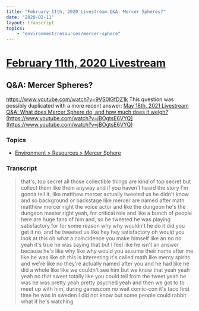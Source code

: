 ```yaml
---
title: "February 11th, 2020 Livestream Q&A: Mercer Spheres?"
date: "2020-02-11"
layout: transcript
topics:
    - "environment/resources/mercer-sphere"
---
```

# [February 11th, 2020 Livestream](../2020-02-11.md)
## Q&A: Mercer Spheres?
https://www.youtube.com/watch?v=9VS0lGfDZ1k
This question was possibly duplicated with a more recent answer: [May 18th, 2021 Livestream Q&A: What does Mercer Sphere do, and how much does it weigh?](./yt-jBOgtsE6VYQ.md) [https://www.youtube.com/watch?v=jBOgtsE6VYQ](https://www.youtube.com/watch?v=jBOgtsE6VYQ)


### Topics
* [Environment > Resources > Mercer Sphere](../topics/environment/resources/mercer-sphere.md)

### Transcript

> that's, top secret all those collectible things are kind of top secret but collect them like them anyway and if you haven't heard the story I'm gonna tell it, like matthew mercer actually tweeted us he didn't know and so background or backstage like mercer are named after math matthew mercer right the voice actor and like the dungeon he's the dungeon master right yeah, for critical role and like a bunch of people here are huge fans of him and, so he tweeted he was playing satisfactory for for some reason why why wouldn't he do it did you get it no, and he tweeted us like hey hey satisfactory oh would you look at this oh what a coincidence you make himself like an no no yeah it's true he was saying that but I feel like he isn't an answer because he's like why like why would you assume their name after me like he was like oh this is interesting it's called math like mercy spirits and we're like no they're actually named after you and he had like he did a whole like like we couldn't see him but we know that yeah yeah yeah no that sweet totally like you could tell from the tweet yeah he was he was pretty yeah pretty psyched yeah and then we got to to meet up with him, during gamescom no wait comic-con it's taco first time he was in sweden I did not know but some people could rabbit what if he's watching
